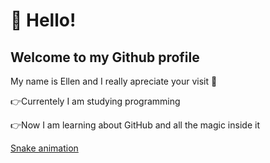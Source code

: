 <h1> 👋 Hello!</h1>
<h2>Welcome to my Github profile</h2>

<p>My name is Ellen and I really apreciate your visit 🌼 </p>

<p>👉Currentely I am studying programming</p>
<p>👉Now I am learning about GitHub and all the magic inside it</p>

[Snake animation](https://github.com/ellenferz/ellenferz/blob/output/github-contribution-grid-snake.svg)

